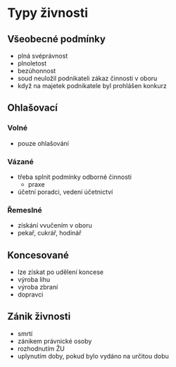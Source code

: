 # Typy živnosti

## Všeobecné podmínky
- plná svéprávnost
- plnoletost
- bezúhonnost
- soud neuložil podnikateli zákaz činnosti v oboru
- když na majetek podnikatele byl prohlášen konkurz

## Ohlašovací

### Volné
- pouze ohlašování
### Vázané
- třeba splnit podmínky odborné činnosti
	- praxe
- účetní poradci, vedení účetnictví
### Řemeslné
- získání vvučením v oboru
- pekař, cukrář, hodinář
## Koncesované
- lze získat po udělení koncese
- výroba lihu
- výroba zbraní
- dopravci

## Zánik živnosti
- smrtí
- zánikem právnické osoby
- rozhodnutím ŽU
- uplynutím doby, pokud bylo vydáno na určitou dobu